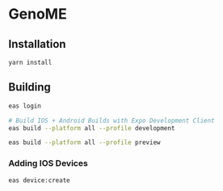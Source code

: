 # GenoME

## Installation

```
yarn install
```

## Building

```bash
eas login

# Build IOS + Android Builds with Expo Development Client
eas build --platform all --profile development

eas build --platform all --profile preview
```

### Adding IOS Devices

```bash
eas device:create
```

